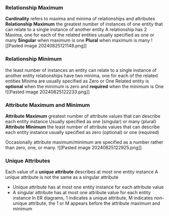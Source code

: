 ### Relationship Maximum 
**Cardinality** 
	refers to maxima and minima of relationships and attributes 
**Relationship Maximum**
	the greatest number of instances of one entity that can relate to a single instance of another entity 
	A relationship has 2 Maxima, one for each of the related entities 
	usually specified as one or many 
	**Singular** when maximum is one 
	**Plural** when maximum is many 
![[Pasted image 20240825121148.png]]

### Relationship Minimum 
the least number of instances an entity can relate to a single instance of another entity
relationships have two minima, one for each of the related entities 
Minima are usually specified as Zero or One 
Related entity is **optional** when the minimum is zero and **required** when the minimum is One
![[Pasted image 20240825122233.png]]

### Attribute Maximum and Minimum 
**Attribute Maximum**
	greatest number of attribute values that can describe each entity instance 
	Usually specified as one (singular) or many (plural)
**Attribute Minimum**
	the least number of attribute values that can describe each entity instance 
	usually specified as zero (optional) or one (required)

Occasionally attribute maximum/minimum are specified as a number rather than zero, one, or many. 
![[Pasted image 20240825122925.png]]

### Unique Attributes 
Each value of a **unique attribute** describes at most one entity instance 
A unique attribute is not the same as a singular attribute 
- Unique attribute has at most one entity instance for each attribute value 
- A singular attribute has at most one attribute value for each entity instance 
In ER diagrams, 1 indicates a unique attribute, M indicates non-unique attribute, the 1 or M appears before the attribute maximum and minimum 

